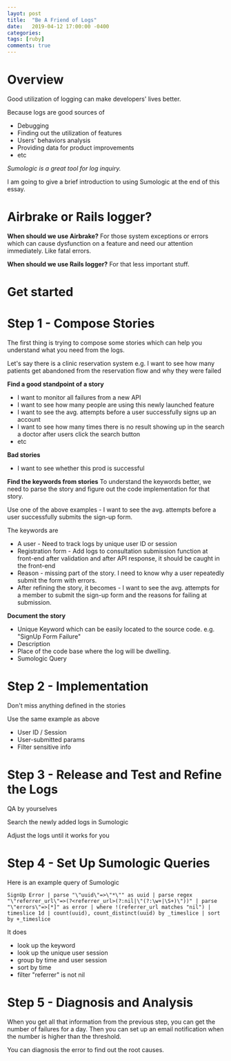 ```yaml
---
layot: post
title:  "Be A Friend of Logs"
date:   2019-04-12 17:00:00 -0400
categories:
tags: [ruby]
comments: true
---
```


# Overview
Good utilization of logging can make developers' lives better.

Because logs are good sources of
* Debugging
* Finding out the utilization of features
* Users' behaviors analysis
* Providing data for product improvements
* etc

*Sumologic is a great tool for log inquiry.*

I am going to give a brief introduction to using Sumologic at the end of this essay.

# Airbrake or Rails logger?

**When should we use Airbrake?**
For those system exceptions or errors which can cause dysfunction on a feature and need our attention immediately. Like fatal errors.

**When should we use Rails logger?**
For that less important stuff.

# Get started
# Step 1 - Compose Stories
The first thing is trying to compose some stories which can help you understand what you need from the logs.

Let's say there is a clinic reservation system
e.g. I want to see how many patients get abandoned from the reservation flow and why they were failed

**Find a good standpoint of a story**
* I want to monitor all failures from a new API
* I want to see how many people are using this newly launched feature
* I want to see the avg. attempts before a user successfully signs up an account
* I want to see how many times there is no result showing up in the search a doctor after users click the search button
* etc

**Bad stories**

* I want to see whether this prod is successful

**Find the keywords from stories**
To understand the keywords better, we need to parse the story and figure out the code implementation for that story.

Use one of the above examples - I want to see the avg. attempts before a user successfully submits the sign-up form.

The keywords are

* A user - Need to track logs by unique user ID or session
* Registration form - Add logs to consultation submission function at front-end after validation and after API response, it should be caught in the front-end
* Reason - missing part of the story. I need to know why a user repeatedly submit the form with errors.
* After refining the story, it becomes - I want to see the avg. attempts for a member to submit the sign-up form and the reasons for failing at submission.

**Document the story**
* Unique Keyword which can be easily located to the source code. e.g. "SignUp Form Failure"
* Description
* Place of the code base where the log will be dwelling.
* Sumologic Query

# Step 2 - Implementation
Don't miss anything defined in the stories

Use the same example as above

* User ID / Session
* User-submitted params
* Filter sensitive info

# Step 3 - Release and Test and Refine the Logs
QA by yourselves

Search the newly added logs in Sumologic

Adjust the logs until it works for you

# Step 4 - Set Up Sumologic Queries
Here is an example query of Sumologic

```
SignUp Error | parse "\"uuid\"=>\"*\"" as uuid | parse regex "\"referrer_url\"=>(?<referrer_url>(?:nil|\"(?:\w+|\S+)\"))" | parse "\"errors\"=>[*]" as error | where !(referrer_url matches "nil") | timeslice 1d | count(uuid), count_distinct(uuid) by _timeslice | sort by +_timeslice
```

It does
* look up the keyword
* look up the unique user session
* group by time and user session
* sort by time
* filter "referrer" is not nil

# Step 5 - Diagnosis and Analysis
When you get all that information from the previous step, you can get the number of failures for a day. Then you can set up an email notification when the number is higher than the threshold.

You can diagnosis the error to find out the root causes.
